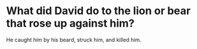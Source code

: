 # What did David do to the lion or bear that rose up against him?

He caught him by his beard, struck him, and killed him.
